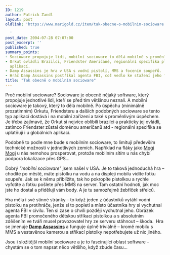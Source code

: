 ```yaml
---
ID: 1219
author: Patrick Zandl
layout: post
oldlink: 'https://www.marigold.cz/item/tak-obecne-o-mobilnim-socioware

  '
post_date: 2004-07-28 07:07:00
post_excerpt: ''
published: true
summary_points:
- Socioware propojuje lidi, mobilní socioware to dělá mobilně s proměnlivým úspěchem.
- Orkut ovládli Brazilci, Friendster Američané, regionální specifika platí i u globálních
  aplikací.
- Damp Assassins je hra v USA s vodní pistolí, MMS a focením soupeřů.
- Hráč Damp Assassins postříkal agenta FBI, což vedlo ke stažení jeho fotky ze serveru.
title: "Tak obecně o mobilním socioware"
---
```


<p>
Proč mobilní socioware? Socioware je obecně nějaký software, který propojuje jednotlivé lidi, kteří se před tím většinou neznali. A mobilní socioware je takový, který to dělá mobilně. Po úspěchu (minimálně prozatimním) Orkutu, Friendsteru a dalších podobných socioware se tento typ aplikací dostává i na mobilní zařízení a také s proměnlivým úspěchem. Je třeba zajímavé, že Orkut si nejvíce oblíbili brazilci a prakticky jej ovládli, zatímco Friendster zůstal doménou američanů atd - regionální specifika se uplatňují i u globálních aplikací.</p>
<p>
Podobně to podle mne bude s mobilním socioware, to limitují především technické možnosti v jednotlivých zemích. Například na fláky jako <a href="http://www.mogimogi.com/">Mogi Mogi</a> u nás nemohou prosperovat, protože mobilním sítím u nás chybí podpora lokalizace přes GPS&#8230;</p>
<p>
Dobrý <em>"mobilní socioware"</em> jsem našel v USA. Je to taková jednoduchá hra &#8211; chodíte po městě, máte pistolku na vodu a na displeji mobilu vidíte fotku soupeře. Jak se k němu přiblížíte, tak ho pokropíte pistolkou a rychle vyfotíte a fotku pošlete přes MMS na server. Tam ostatní hodnotí, jak moc jste ho dostal a přidělují vám body. A je tu samozřejmě žebříček střelců. </p>
<p>
Hra měla i své stinné stránky &#8211; to když jeden z účastníků vytáhl vodní pistolku na protihráče, jenže si to popletl a místo účastníka hry si vychutnal agenta FBI v civilu. Ten si zase o chvíli později vychutnal jeho. Obrázek agenta FBI promočeného dětskou stříkací pistolkou a s absolutním zděšením ve tváři musel provozovatel hry ze serveru stáhnout &#8211; škoda.  Hra se jmenuje<strong> <a href="http://www.dampassassins.net/">Damp Assassins</a></strong> a funguje úplně triviálně &#8211; kromě mobilu s MMS a vestavěnou kamerou a stříkací pistolky nepotřebujete už nic jiného. </p>
<p>
Jsou i složitější mobilní socioware a je to fascinující oblast software &#8211; chystám se o tom napsat něco většího, když zbude času...</p>